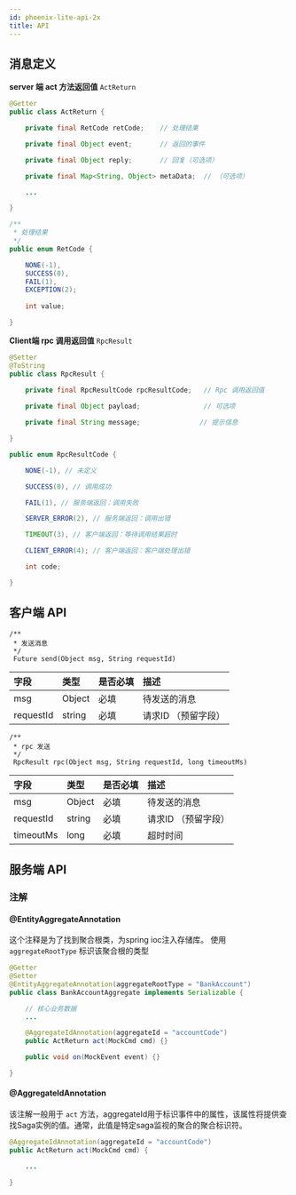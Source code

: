 ```yaml
---
id: phoenix-lite-api-2x
title: API
---
```


## 消息定义

**server 端 act 方法返回值** `ActReturn`

```java
@Getter
public class ActReturn {

	private final RetCode retCode;    // 处理结果

	private final Object event;       // 返回的事件

	private final Object reply;       // 回复（可选项）

	private final Map<String, Object> metaData;  // （可选项）

    ...

}

/**
 * 处理结果
 */
public enum RetCode {

	NONE(-1), 
    SUCCESS(0), 
    FAIL(1), 
    EXCEPTION(2);
	
    int value;

}
```


**Client端 rpc 调用返回值** `RpcResult`

```java
@Setter
@ToString
public class RpcResult {

	private final RpcResultCode rpcResultCode;   // Rpc 调用返回值
 
	private final Object payload;                // 可选项

	private final String message;               // 提示信息

}

public enum RpcResultCode {

	NONE(-1), // 未定义

	SUCCESS(0), // 调用成功

	FAIL(1), // 服务端返回：调用失败

	SERVER_ERROR(2), // 服务端返回：调用出错

	TIMEOUT(3), // 客户端返回：等待调用结果超时

	CLIENT_ERROR(4); // 客户端返回：客户端处理出错

	int code;

}
```


## 客户端 API

```
/**  
 * 发送消息  
 */ 
 Future send(Object msg, String requestId)
```

| 字段        | 类型   | 是否必填 | 描述                |
| :---------- | :----- | :------- | :------------------ |
| msg         | Object | 必填     | 待发送的消息        |
| requestId | string | 必填     |  请求ID （预留字段） |


```
/**  
 * rpc 发送  
 */ 
 RpcResult rpc(Object msg, String requestId, long timeoutMs)
```

| 字段        | 类型   | 是否必填 | 描述                |
| :---------- | :----- | :------- | :------------------ |
| msg         | Object | 必填     | 待发送的消息        |
| requestId | string | 必填     |  请求ID  （预留字段） |
| timeoutMs   | long   | 必填     | 超时时间            |


## 服务端 API

### 注解

#### @EntityAggregateAnnotation

这个注释是为了找到聚合根类，为spring ioc注入存储库。 使用 `aggregateRootType` 标识该聚合根的类型

```java
@Getter
@Setter
@EntityAggregateAnnotation(aggregateRootType = "BankAccount")
public class BankAccountAggregate implements Serializable {

	// 核心业务数据
	...

	@AggregateIdAnnotation(aggregateId = "accountCode")
	public ActReturn act(MockCmd cmd) {}

	public void on(MockEvent event) {}

}
```

#### @AggregateIdAnnotation

该注解一般用于 `act` 方法，aggregateId用于标识事件中的属性，该属性将提供查找Saga实例的值。通常，此值是特定saga监视的聚合的聚合标识符。  


```java
@AggregateIdAnnotation(aggregateId = "accountCode")
public ActReturn act(MockCmd cmd) {

	...

}
```



